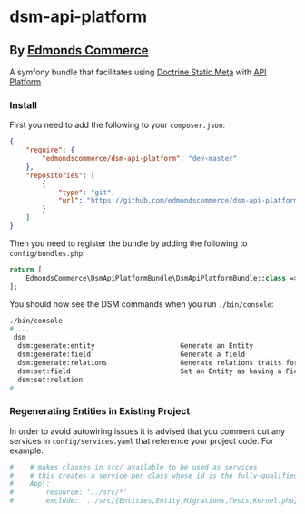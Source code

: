 # dsm-api-platform

## By [Edmonds Commerce](https://www.edmondscommerce.co.uk)
A symfony bundle that facilitates using [Doctrine Static Meta](https://github.com/edmondscommerce/doctrine-static-meta) with [API Platform](https://api-platform.com/)

### Install

First you need to add the following to your `composer.json`:

```json
{
    "require": {
        "edmondscommerce/dsm-api-platform": "dev-master"
    },
    "repositories": [
        {
            "type": "git",
            "url": "https://github.com/edmondscommerce/dsm-api-platform.git"
        }
    ]
}
```

Then you need to register the bundle by adding the following to `config/bundles.php`:

```php
return [
    EdmondsCommerce\DsmApiPlatformBundle\DsmApiPlatformBundle::class => ['all' => true]
];
```

You should now see the DSM commands when you run `./bin/console`:

```bash
./bin/console
# ...
 dsm
  dsm:generate:entity                     Generate an Entity
  dsm:generate:field                      Generate a field
  dsm:generate:relations                  Generate relations traits for your entities. Optionally filter down the list of entities to generate relationship traits for
  dsm:set:field                           Set an Entity as having a Field
  dsm:set:relation 
# ...
```

### Regenerating Entities in Existing Project

In order to avoid autowiring issues it is advised that you comment out any services in `config/services.yaml`
that reference your project code. For example:

```yaml
#    # makes classes in src/ available to be used as services
#    # this creates a service per class whose id is the fully-qualified class name
#    App\:
#        resource: '../src/*'
#        exclude: '../src/{Entities,Entity,Migrations,Tests,Kernel.php}'
```
